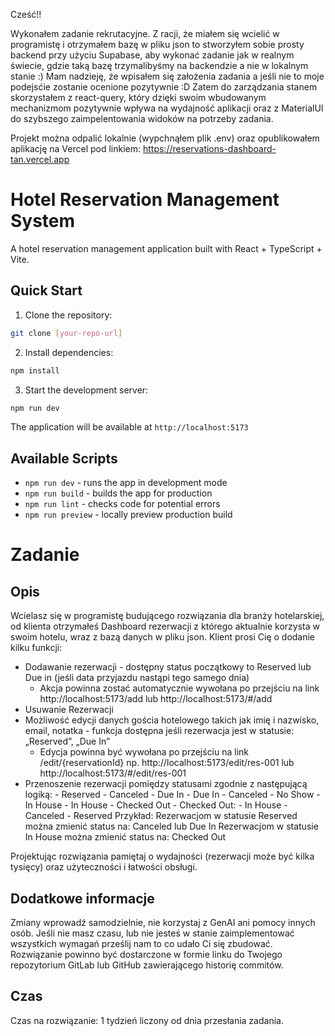 Cześć!!

Wykonałem zadanie rekrutacyjne. Z racji, że miałem się wcielić w programistę i otrzymałem bazę w pliku json to stworzyłem sobie prosty backend przy użyciu Supabase, aby wykonać zadanie jak w realnym świecie, gdzie taką bazę trzymalibyśmy na backendzie a nie w lokalnym stanie :)
Mam nadzieję, że wpisałem się założenia zadania a jeśli nie to moje podejsćie zostanie ocenione pozytywnie :D
Zatem do zarządzania stanem skorzystałem z react-query, który dzięki swoim wbudowanym mechanizmom pozytywnie wpływa na wydajność aplikacji oraz z MaterialUI do szybszego zaimpelentowania widoków na potrzeby zadania.

Projekt można odpalić lokalnie (wypchnąłem plik .env) oraz opublikowałem aplikację na Vercel pod linkiem: https://reservations-dashboard-tan.vercel.app

# Hotel Reservation Management System

A hotel reservation management application built with React + TypeScript + Vite.

## Quick Start

1. Clone the repository:

```bash
git clone [your-repo-url]
```

2. Install dependencies:

```bash
npm install
```

3. Start the development server:

```bash
npm run dev
```

The application will be available at `http://localhost:5173`

## Available Scripts

- `npm run dev` - runs the app in development mode
- `npm run build` - builds the app for production
- `npm run lint` - checks code for potential errors
- `npm run preview` - locally preview production build

# Zadanie

## Opis

Wcielasz się w programistę budującego rozwiązania dla branży hotelarskiej, od klienta otrzymałeś Dashboard rezerwacji z którego aktualnie korzysta w swoim hotelu, wraz z bazą danych w pliku json. Klient prosi Cię o dodanie kilku funkcji:

- Dodawanie rezerwacji - dostępny status początkowy to Reserved lub Due in (jeśli data przyjazdu nastąpi tego samego dnia)
  - Akcja powinna zostać automatycznie wywołana po przejściu na link http://localhost:5173/add lub http://localhost:5173/#/add
- Usuwanie Rezerwacji
- Możliwość edycji danych gościa hotelowego takich jak imię i nazwisko, email, notatka - funkcja dostępna jeśli rezerwacja jest w statusie: „Reserved”, „Due In”
  - Edycja powinna być wywołana po przejściu na link /edit/{reservationId} np. http://localhost:5173/edit/res-001 lub http://localhost:5173/#/edit/res-001
- Przenoszenie rezerwacji pomiędzy statusami zgodnie z następującą logiką: - Reserved - Canceled - Due In - Due In - Canceled - No Show - In House - In House - Checked Out - Checked Out: - In House - Canceled - Reserved
  Przykład:
  Rezerwacjom w statusie Reserved można zmienić status na: Canceled lub Due In
  Rezerwacjom w statusie In House można zmienić status na: Checked Out

Projektując rozwiązania pamiętaj o wydajności (rezerwacji może być kilka tysięcy) oraz użyteczności i łatwości obsługi.

## Dodatkowe informacje

Zmiany wprowadź samodzielnie, nie korzystaj z GenAI ani pomocy innych osób. Jeśli nie masz czasu, lub nie jesteś w stanie zaimplementować wszystkich wymagań prześlij nam to co udało Ci się zbudować.
Rozwiązanie powinno być dostarczone w formie linku do Twojego repozytorium GitLab lub GitHub zawierającego historię commitów.

## Czas

Czas na rozwiązanie: 1 tydzień liczony od dnia przesłania zadania.
